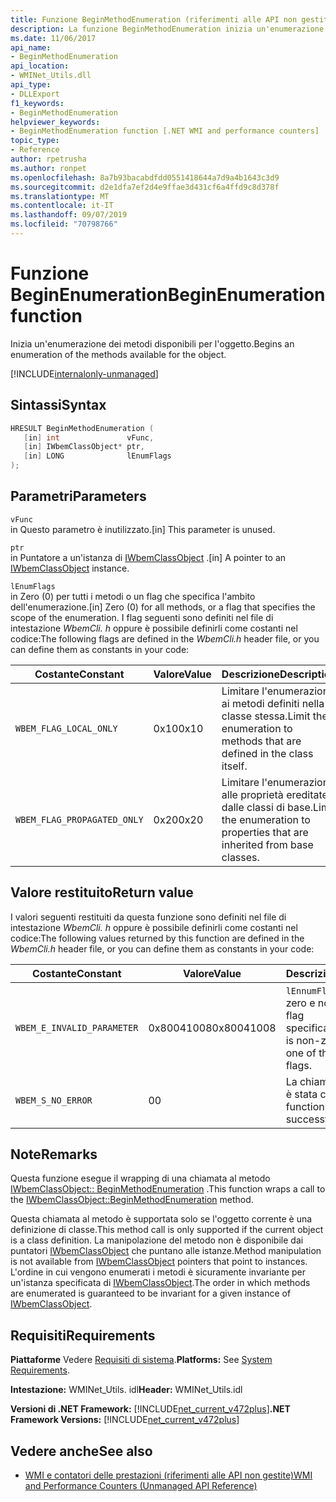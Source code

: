 ```yaml
---
title: Funzione BeginMethodEnumeration (riferimenti alle API non gestite)
description: La funzione BeginMethodEnumeration inizia un'enumerazione dei metodi dell'oggetto
ms.date: 11/06/2017
api_name:
- BeginMethodEnumeration
api_location:
- WMINet_Utils.dll
api_type:
- DLLExport
f1_keywords:
- BeginMethodEnumeration
helpviewer_keywords:
- BeginMethodEnumeration function [.NET WMI and performance counters]
topic_type:
- Reference
author: rpetrusha
ms.author: ronpet
ms.openlocfilehash: 8a7b93bacabdfdd0551418644a7d9a4b1643c3d9
ms.sourcegitcommit: d2e1dfa7ef2d4e9ffae3d431cf6a4ffd9c8d378f
ms.translationtype: MT
ms.contentlocale: it-IT
ms.lasthandoff: 09/07/2019
ms.locfileid: "70798766"
---
```

# <a name="beginenumeration-function"></a><span data-ttu-id="7ebc6-103">Funzione BeginEnumeration</span><span class="sxs-lookup"><span data-stu-id="7ebc6-103">BeginEnumeration function</span></span>
<span data-ttu-id="7ebc6-104">Inizia un'enumerazione dei metodi disponibili per l'oggetto.</span><span class="sxs-lookup"><span data-stu-id="7ebc6-104">Begins an enumeration of the methods available for the object.</span></span>  

[!INCLUDE[internalonly-unmanaged](../../../../includes/internalonly-unmanaged.md)]
    
## <a name="syntax"></a><span data-ttu-id="7ebc6-105">Sintassi</span><span class="sxs-lookup"><span data-stu-id="7ebc6-105">Syntax</span></span>  
  
```cpp 
HRESULT BeginMethodEnumeration (
   [in] int               vFunc, 
   [in] IWbemClassObject* ptr, 
   [in] LONG              lEnumFlags
); 
```  

## <a name="parameters"></a><span data-ttu-id="7ebc6-106">Parametri</span><span class="sxs-lookup"><span data-stu-id="7ebc6-106">Parameters</span></span>

`vFunc`  
<span data-ttu-id="7ebc6-107">in Questo parametro è inutilizzato.</span><span class="sxs-lookup"><span data-stu-id="7ebc6-107">[in] This parameter is unused.</span></span>

`ptr`  
<span data-ttu-id="7ebc6-108">in Puntatore a un'istanza di [IWbemClassObject](/windows/desktop/api/wbemcli/nn-wbemcli-iwbemclassobject) .</span><span class="sxs-lookup"><span data-stu-id="7ebc6-108">[in] A pointer to an [IWbemClassObject](/windows/desktop/api/wbemcli/nn-wbemcli-iwbemclassobject) instance.</span></span>

`lEnumFlags`  
<span data-ttu-id="7ebc6-109">in Zero (0) per tutti i metodi o un flag che specifica l'ambito dell'enumerazione.</span><span class="sxs-lookup"><span data-stu-id="7ebc6-109">[in] Zero (0) for all methods, or a flag that specifies the scope of the enumeration.</span></span> <span data-ttu-id="7ebc6-110">I flag seguenti sono definiti nel file di intestazione *WbemCli. h* oppure è possibile definirli come costanti nel codice:</span><span class="sxs-lookup"><span data-stu-id="7ebc6-110">The following flags are defined in the *WbemCli.h* header file, or you can define them as constants in your code:</span></span>

<span data-ttu-id="7ebc6-111">Costante</span><span class="sxs-lookup"><span data-stu-id="7ebc6-111">Constant</span></span>  |<span data-ttu-id="7ebc6-112">Valore</span><span class="sxs-lookup"><span data-stu-id="7ebc6-112">Value</span></span>  |<span data-ttu-id="7ebc6-113">Descrizione</span><span class="sxs-lookup"><span data-stu-id="7ebc6-113">Description</span></span>  |
|---------|---------|---------|
| `WBEM_FLAG_LOCAL_ONLY` | <span data-ttu-id="7ebc6-114">0x10</span><span class="sxs-lookup"><span data-stu-id="7ebc6-114">0x10</span></span> | <span data-ttu-id="7ebc6-115">Limitare l'enumerazione ai metodi definiti nella classe stessa.</span><span class="sxs-lookup"><span data-stu-id="7ebc6-115">Limit the enumeration to methods that are defined in the class itself.</span></span> |
| `WBEM_FLAG_PROPAGATED_ONLY` |  <span data-ttu-id="7ebc6-116">0x20</span><span class="sxs-lookup"><span data-stu-id="7ebc6-116">0x20</span></span> | <span data-ttu-id="7ebc6-117">Limitare l'enumerazione alle proprietà ereditate dalle classi di base.</span><span class="sxs-lookup"><span data-stu-id="7ebc6-117">Limit the enumeration to properties that are inherited from base classes.</span></span> |

## <a name="return-value"></a><span data-ttu-id="7ebc6-118">Valore restituito</span><span class="sxs-lookup"><span data-stu-id="7ebc6-118">Return value</span></span>

<span data-ttu-id="7ebc6-119">I valori seguenti restituiti da questa funzione sono definiti nel file di intestazione *WbemCli. h* oppure è possibile definirli come costanti nel codice:</span><span class="sxs-lookup"><span data-stu-id="7ebc6-119">The following values returned by this function are defined in the *WbemCli.h* header file, or you can define them as constants in your code:</span></span>

|<span data-ttu-id="7ebc6-120">Costante</span><span class="sxs-lookup"><span data-stu-id="7ebc6-120">Constant</span></span>  |<span data-ttu-id="7ebc6-121">Valore</span><span class="sxs-lookup"><span data-stu-id="7ebc6-121">Value</span></span>  |<span data-ttu-id="7ebc6-122">Descrizione</span><span class="sxs-lookup"><span data-stu-id="7ebc6-122">Description</span></span>  |
|---------|---------|---------|
|`WBEM_E_INVALID_PARAMETER` | <span data-ttu-id="7ebc6-123">0x80041008</span><span class="sxs-lookup"><span data-stu-id="7ebc6-123">0x80041008</span></span> | <span data-ttu-id="7ebc6-124">`lEnnumFlags`è diverso da zero e non è uno dei flag specificati.</span><span class="sxs-lookup"><span data-stu-id="7ebc6-124">`lEnnumFlags` is non-zero and is not one of the specified flags.</span></span> |
|`WBEM_S_NO_ERROR` | <span data-ttu-id="7ebc6-125">0</span><span class="sxs-lookup"><span data-stu-id="7ebc6-125">0</span></span> | <span data-ttu-id="7ebc6-126">La chiamata di funzione è stata completata.</span><span class="sxs-lookup"><span data-stu-id="7ebc6-126">The function call was successful.</span></span>  |
  
## <a name="remarks"></a><span data-ttu-id="7ebc6-127">Note</span><span class="sxs-lookup"><span data-stu-id="7ebc6-127">Remarks</span></span>

<span data-ttu-id="7ebc6-128">Questa funzione esegue il wrapping di una chiamata al metodo [IWbemClassObject:: BeginMethodEnumeration](/windows/desktop/api/wbemcli/nf-wbemcli-iwbemclassobject-beginmethodenumeration) .</span><span class="sxs-lookup"><span data-stu-id="7ebc6-128">This function wraps a call to the [IWbemClassObject::BeginMethodEnumeration](/windows/desktop/api/wbemcli/nf-wbemcli-iwbemclassobject-beginmethodenumeration) method.</span></span>

<span data-ttu-id="7ebc6-129">Questa chiamata al metodo è supportata solo se l'oggetto corrente è una definizione di classe.</span><span class="sxs-lookup"><span data-stu-id="7ebc6-129">This method call is only supported if the current object is a class definition.</span></span> <span data-ttu-id="7ebc6-130">La manipolazione del metodo non è disponibile dai puntatori [IWbemClassObject](/windows/desktop/api/wbemcli/nn-wbemcli-iwbemclassobject) che puntano alle istanze.</span><span class="sxs-lookup"><span data-stu-id="7ebc6-130">Method manipulation is not available from [IWbemClassObject](/windows/desktop/api/wbemcli/nn-wbemcli-iwbemclassobject) pointers that point to instances.</span></span> <span data-ttu-id="7ebc6-131">L'ordine in cui vengono enumerati i metodi è sicuramente invariante per un'istanza specificata di [IWbemClassObject](/windows/desktop/api/wbemcli/nn-wbemcli-iwbemclassobject).</span><span class="sxs-lookup"><span data-stu-id="7ebc6-131">The order in which methods are enumerated is guaranteed to be invariant for a given instance of [IWbemClassObject](/windows/desktop/api/wbemcli/nn-wbemcli-iwbemclassobject).</span></span>

## <a name="requirements"></a><span data-ttu-id="7ebc6-132">Requisiti</span><span class="sxs-lookup"><span data-stu-id="7ebc6-132">Requirements</span></span>  
 <span data-ttu-id="7ebc6-133">**Piattaforme** Vedere [Requisiti di sistema](../../get-started/system-requirements.md).</span><span class="sxs-lookup"><span data-stu-id="7ebc6-133">**Platforms:** See [System Requirements](../../get-started/system-requirements.md).</span></span>  
  
 <span data-ttu-id="7ebc6-134">**Intestazione:** WMINet_Utils. idl</span><span class="sxs-lookup"><span data-stu-id="7ebc6-134">**Header:** WMINet_Utils.idl</span></span>  
  
 <span data-ttu-id="7ebc6-135">**Versioni di .NET Framework:** [!INCLUDE[net_current_v472plus](../../../../includes/net-current-v472plus.md)]</span><span class="sxs-lookup"><span data-stu-id="7ebc6-135">**.NET Framework Versions:** [!INCLUDE[net_current_v472plus](../../../../includes/net-current-v472plus.md)]</span></span>  
  
## <a name="see-also"></a><span data-ttu-id="7ebc6-136">Vedere anche</span><span class="sxs-lookup"><span data-stu-id="7ebc6-136">See also</span></span>

- [<span data-ttu-id="7ebc6-137">WMI e contatori delle prestazioni (riferimenti alle API non gestite)</span><span class="sxs-lookup"><span data-stu-id="7ebc6-137">WMI and Performance Counters (Unmanaged API Reference)</span></span>](index.md)
